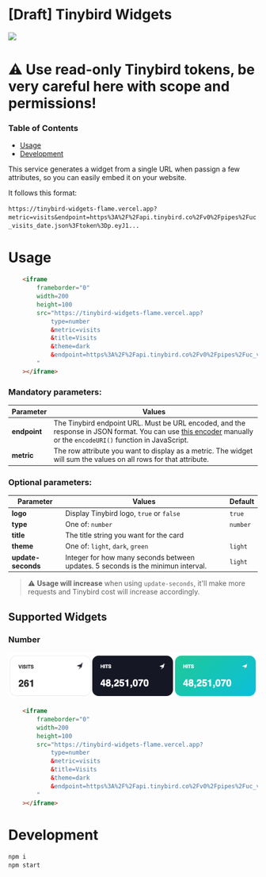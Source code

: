 # [Draft] Tinybird Widgets
![](https://github.com/alejandromav/tinybird-widgets/workflows/CI/badge.svg)

# :warning: Use read-only Tinybird tokens, be very careful here with scope and permissions!

### Table of Contents  
- [Usage](#usage)  
- [Development](#development)

This service generates a widget from a single URL when passign a few attributes, so you can easily embed it on your website.


It follows this format:

```https://tinybird-widgets-flame.vercel.app?metric=visits&endpoint=https%3A%2F%2Fapi.tinybird.co%2Fv0%2Fpipes%2Fuc_visits_date.json%3Ftoken%3Dp.eyJ1...```

# Usage

```html
    <iframe
        frameborder="0"
        width=200
        height=100
        src="https://tinybird-widgets-flame.vercel.app?
            type=number
            &metric=visits
            &title=Visits
            &theme=dark
            &endpoint=https%3A%2F%2Fapi.tinybird.co%2Fv0%2Fpipes%2Fuc_visits_date.json%3Ftoken%3Dp.eyJ1...
        "
    ></iframe>
```

### Mandatory parameters:

| Parameter | Values |
| --------- | ------ |
| **endpoint**  | The Tinybird endpoint URL. Must be URL encoded, and the response in JSON format. You can use [this encoder](https://www.urlencoder.org/) manually or the `encodeURI()` function in JavaScript. |
| **metric**    | The row attribute you want to display as a metric. The widget will sum the values on all rows for that attribute. |

### Optional parameters:

| Parameter | Values | Default |
| --------- | ------ | ------- |
| **logo**      | Display Tinybird logo, `true` or `false` | `true` |
| **type**      | One of: `number` | `number` |
| **title**     | The title string you want for the card | |
| **theme**     | One of: `light`, `dark`, `green` | `light` |
| **update-seconds** | Integer for how many seconds between updates. 5 seconds is the minimun interval. | `light` |

> :warning: **Usage will increase** when using `update-seconds`, it'll make more requests and Tinybird cost will increase accordingly.

## Supported Widgets

### Number

![Number Screenshot](./assets/number-screenshot.png)

```html
    <iframe
        frameborder="0"
        width=200
        height=100
        src="https://tinybird-widgets-flame.vercel.app?
            type=number
            &metric=visits
            &title=Visits
            &theme=dark
            &endpoint=https%3A%2F%2Fapi.tinybird.co%2Fv0%2Fpipes%2Fuc_visits_date.json%3Ftoken%3Dp.eyJ1...
        "
    ></iframe>
```

# Development
<a name="development"/>

```bash
npm i
npm start
```
